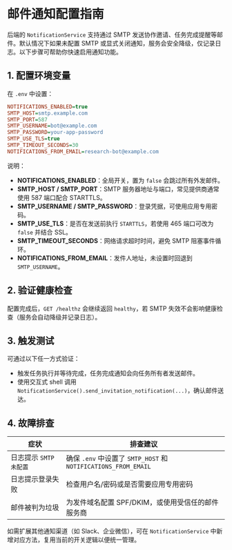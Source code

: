 # 邮件通知配置指南

后端的 `NotificationService` 支持通过 SMTP 发送协作邀请、任务完成提醒等邮件。默认情况下如果未配置 SMTP 或显式关闭通知，服务会安全降级，仅记录日志。以下步骤可帮助你快速启用通知功能。

## 1. 配置环境变量

在 `.env` 中设置：

```ini
NOTIFICATIONS_ENABLED=true
SMTP_HOST=smtp.example.com
SMTP_PORT=587
SMTP_USERNAME=bot@example.com
SMTP_PASSWORD=your-app-password
SMTP_USE_TLS=true
SMTP_TIMEOUT_SECONDS=30
NOTIFICATIONS_FROM_EMAIL=research-bot@example.com
```

说明：
- **NOTIFICATIONS_ENABLED**：全局开关，置为 `false` 会跳过所有外发邮件。
- **SMTP_HOST / SMTP_PORT**：SMTP 服务器地址与端口，常见提供商通常使用 587 端口配合 STARTTLS。
- **SMTP_USERNAME / SMTP_PASSWORD**：登录凭据，可使用应用专用密码。
- **SMTP_USE_TLS**：是否在发送前执行 `STARTTLS`，若使用 465 端口可改为 `false` 并结合 SSL。
- **SMTP_TIMEOUT_SECONDS**：网络请求超时时间，避免 SMTP 阻塞事件循环。
- **NOTIFICATIONS_FROM_EMAIL**：发件人地址，未设置时回退到 `SMTP_USERNAME`。

## 2. 验证健康检查

配置完成后，`GET /healthz` 会继续返回 `healthy`，若 SMTP 失效不会影响健康检查（服务会自动降级并记录日志）。

## 3. 触发测试

可通过以下任一方式验证：
- 触发任务执行并等待完成，任务完成通知会向任务所有者发送邮件。
- 使用交互式 shell 调用 `NotificationService().send_invitation_notification(...)`，确认邮件送达。

## 4. 故障排查

| 症状 | 排查建议 |
| --- | --- |
| 日志提示 `SMTP 未配置` | 确保 `.env` 中设置了 `SMTP_HOST` 和 `NOTIFICATIONS_FROM_EMAIL` |
| 日志提示登录失败 | 检查用户名/密码或是否需要应用专用密码 |
| 邮件被判为垃圾 | 为发件域名配置 SPF/DKIM，或使用受信任的邮件服务商 |

如需扩展其他通知渠道（如 Slack、企业微信），可在 `NotificationService` 中新增对应方法，复用当前的开关逻辑以便统一管理。

